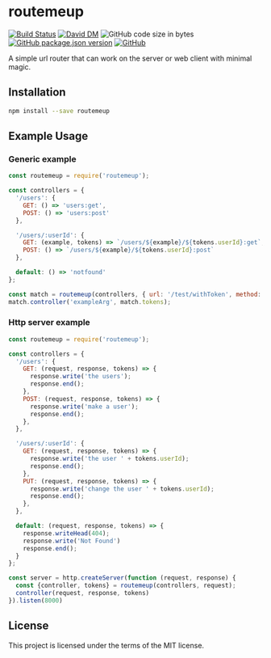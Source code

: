 # routemeup
[![Build Status](https://travis-ci.org/markwylde/routemeup.svg?branch=master)](https://travis-ci.org/markwylde/routemeup)
[![David DM](https://david-dm.org/markwylde/routemeup.svg)](https://david-dm.org/markwylde/routemeup)
![GitHub code size in bytes](https://img.shields.io/github/languages/code-size/markwylde/routemeup)
[![GitHub package.json version](https://img.shields.io/github/package-json/v/markwylde/routemeup)](https://github.com/markwylde/routemeup/releases)
[![GitHub](https://img.shields.io/github/license/markwylde/routemeup)](https://github.com/markwylde/routemeup/blob/master/LICENSE)

A simple url router that can work on the server or web client with minimal magic.

## Installation
```bash
npm install --save routemeup
```

## Example Usage
### Generic example
```javascript
const routemeup = require('routemeup');

const controllers = {
  '/users': {
    GET: () => 'users:get',
    POST: () => 'users:post'
  },

  '/users/:userId': {
    GET: (example, tokens) => `/users/${example}/${tokens.userId}:get`,
    POST: () => `/users/${example}/${tokens.userId}:post`
  },

  default: () => 'notfound'
};

const match = routemeup(controllers, { url: '/test/withToken', method: 'get' });
match.controller('exampleArg', match.tokens);
```

### Http server example
```javascript
const routemeup = require('routemeup');

const controllers = {
  '/users': {
    GET: (request, response, tokens) => {
      response.write('the users');
      response.end();
    },
    POST: (request, response, tokens) => {
      response.write('make a user');
      response.end();
    },
  },

  '/users/:userId': {
    GET: (request, response, tokens) => {
      response.write('the user ' + tokens.userId);
      response.end();
    },
    PUT: (request, response, tokens) => {
      response.write('change the user ' + tokens.userId);
      response.end();
    },
  },

  default: (request, response, tokens) => {
    response.writeHead(404);
    response.write('Not Found')
    response.end();
  }
};

const server = http.createServer(function (request, response) {
  const {controller, tokens} = routemeup(controllers, request);
  controller(request, response, tokens)
}).listen(8000)
```

## License
This project is licensed under the terms of the MIT license.
